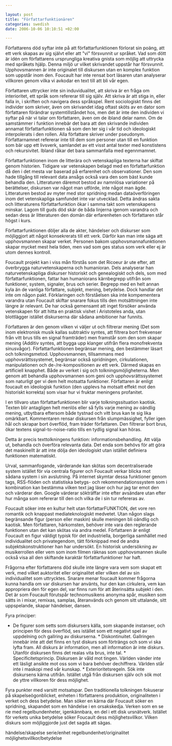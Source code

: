 ```yaml
--- 

layout: post
title: "Författarfunktionären" 
categories: swedish 
date: 2006-10-06 10:10:51 +02:00 

---
```


Författarens död syftar inte på att författarfunktionen förlorat sin poäng, att ett verk skapas av sig självt eller att "vi" försvunnit ur språket. Vad som dött är idén om författarens ursprungliga kreativa gnista som möjlig att uttrycka med språkets hjälp. Denna miljö ur vilket skrivandet uppstår har försvunnit. Upphovsmannen är inte originalet till diskursen utan en komplex funktion som uppstår inom den. Foucault har inte rensat bort läsaren utan analyserar villkoren genom vilka vi avkodar en text till att bli vår egen.

Författaren uttrycker inte sin induvidualitet, att skriva är en fråga om interioritet, ett språk som refererar till sig själv. Att skriva är att stiga in, eller falla in, i skriften och navigera dess språkspel. Rent sociologiskt finns det individer som skriver, även om skrivandet idag oftast sköts av en dator som författaren förändrar systemtillståndet hos, men det är inte den individen vi syftar på när vi talar om författaren, även om de ibland delar namn. Om de samstämmer i funktion innebär det bara att den skrivande individen annamat författarfunktionen så som den ter sig i vår tid och ideologiskt interpolerats i den rollen. Alla författare skriver under pseudonym. Författarnamnet refererar inte till dem som personer utan till en funktion som bär upp ett livsverk, samlandet av ett visst antal texter med konstistens och rekursivitet. Ibland råkar det bara sammanfalla med egennmamnet.

Författarfunktionen inom de litterära och vetenskapliga texterna har skiftat genom historien. Tidigare var vetenskapen belagd med en författarfunktion då den i det mesta var baserad på erfarenhet och observationer. Den som hade tillgång till relevant data ansågs också vara den som bäst kunde behandla den. Litteraturen däremot bestod av namnlösa variationer på berättelser, diskursen var något man utförde, inte något man ägde. Litteraturen bestod av myter med stor spridning medan dataöverföringen inom det vetenskapliga samfundet inte var utvecklad. Detta ändras sakta och litteraturens författarfunktion ökar i samma takt som vetenskapens minskar. Lagom till guds död skär de båda linjerna igenom varandra och sedan dess är litteraturen den domän där erfarenheten och författaren står högst i kurs.

Författarfunktionen döljer alla de akter, händelser och diskurser som möjliggjort att något konsekrerats till ett verk. Därför kan man inte säga att upphovsmannen skapar verket. Personen bakom upphovsmannafunktionen skapar mycket mest hela tiden, men vad som ges status som verk eller ej är utom dennes kontroll.

Foucault projekt kan i viss mån förstås som det Ricoeur är ute efter, att överbrygga naturvetenskaperna och humanioran. Dels analyserar han naturvetenskapliga diskurser historiskt och genealogiskt och dels, som med författarfunktionen, fattar han humaniorans kärnbegrepp utifrån som funktioner, system, signaler, brus och serier. Begrepp med en helt annan kyla än de vanliga författare, subjekt, mening, betydelse. Dock handlar det inte om någon pakt. Förklaringen och förståelsen ska inte kompementera varandra utan Foucault skiftar snarare fokus tills den motsättningen inte längre är relevant. De har också gemensamt att inget försöker använda vetenskapen för att hitta en praktisk vishet i Aristoteles anda, utan blottlägger istället diskurserna där sådana ambitioner har funnits.

Författaren är den genom vilken vi väljer ut och filtrerar mening (Det som inom elektronisk musik kallas subtraktiv syntes, att filtrera bort frekvenser från vitt brus tills en signal framträder) men framstår som den som skapar mening (Additiv syntes, att bygga upp klanger utifrån flera monofrekventa sinusvågor). Författarfunktionen begränsar mening, den bestämmer läsart och tolkningsmetod. Upphovsmannen, tillsammans med upphovsrättssystemet, begränsar också spridningen, cirkulationen, manipulationen och de-/re-kompositionen av ett verk. Därmed skapas en artificiell knapphet. Både av verket i sig och tolkningsmöjligheterna. Men genom att behandla upphovsmannen som geni och upphovsrättssystemet som naturligt ger vi dem helt motsatta funktioner. Författaren är enligt foucault en ideologisk funktion (den upplevs ha motsatt effekt mot den historiskt korrekta) som visar hur vi fruktar meningens profanitet.

I en tillvaro utan författarfunktionen blir varje tolkningssituation kaotisk. Texten blir antagligen helt menlös eller så fylls varje mening av oändlig mening, utbytbara eftersom både tystnad och vitt brus kan te sig lika omärkbart. Kommentaren rensar diskursen från slumpmässighet, fyller igen hål och skrapar bort överflöd, fram träder författaren. Den filtrerar bort brus, ökar textens signal-to-noise-ratio tills en tydlig signal kan höras.

Detta är precis texttolkningens funktion: informationsbehandling. Att välja ut, behandla och överföra relevanta data. Det enda som behövs för att göra det maskinellt är att inte dölja den ideologiskt utan istället definiera funktionen matematiskt.

Urval, sammanfogande, värderande kan skötas som decentraliserade system istället för via centrala figurer och Foucault verkar blicka mot sådana system i sin avslutning. På internet skymtar dessa funktioner genom tags, RSS-flöden och statistiska betygs- och rekommendationssystem som i kombination kan bestämma vilken text jag läser och hur jag tar emot den och värderar den. Google värderar sökträffar inte efter avsändare utan efter hur många som refererar till den och vilka de i sin tur refereras av.

Foucault söker inte en kultur helt utan författarFUNKTION, det vore ren romantik och knappast mediateknologiskt medvetet. Utan någon slags begränsande figur (person eller maskin) skulle meningen bli oändlig och kaotisk. Men författaren, härkomsten, behöver inte vara den reglerande funktionen utan det kan skötas via andra medel. Författaren är enligt Foucault en figur väldigt typisk för det industriella, borgerliga samhället med individualitet och privategendom, tätt förknippad med de andra subjektskonstruktioner han har undersökt. En historisk undersökning av musikerrollen eller vem som inom filmen räknas som upphovsmannen skulle också visa all den skiftande karaktär författarfunktioner har haft.

Frågorna efter författarens död skulle inte längre vara vem som skapat ett verk, med vilket auktoritet eller originalitet eller vilken del av sin individualitet som uttrycktes. Snarare menar foucault kommer frågorna kunna handla om var diskursen har använts, hur den kan cirkulera, vem kan appropriera den för egen del, var finns rum för att återinsätta subjekt i den. Det är som Foucault förutspår technomusikens anonyma spår, musiken som sätts in i mixar, remixas, samplas, återanvänds och genom sitt uttalande, sitt uppspelande, skapar händelser, dansen.

Fyra principer:

* De figurer som setts som diskursers källa, som skapande instanser, och principen för dess överflöd, ses istället som ett negativt spel av uppdelning och gallring av diskurserna. * Diskontinuitet. Gallringen innebär inte att det finns en tyst diskurs som förträngs och som vi ska lyfta fram. All diskurs är information, men all information är inte diskurs. Utanför diskursen finns det realas vita brus, inte tal. * Specificitetsprincip. Diskursen är våld mot tingen. Världen vänder inte ett läsligt ansikte mot oss som vi bara behöver dechiffrera. Världen står inte i maskopi med vår kunskap. * Exterioritetsregeln. Sök inte diskursens kärna utifrån. Istället utgå från diskursen själv och sök mot de yttre villkoren för dess möjlighet.

Fyra punkter med varsitt motsatspar. Den traditionella tolkningen fokuserar på skapelseögonblicket, enheten i författarens produktion, originaliteten i verket och dess betydelse. Man söker en kärna där Foucault söker en spridning, skapandet som en händelse i en orsakskedja. Verken som en se rie med regelbundenheter, igenkännbara, en del i ett disk ursnätverk. Istället för verkets unika betydelse söker Foucault dess möjlighetsvillkor. Vilken diskurs som möjliggjorde just det sagda att sägas.

händelse/skapelse serie/enhet regelbundenhet/originalitet möjlighetsvillkor/betydelse


